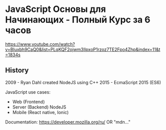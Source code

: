 # JavaScript Основы для Начинающих - Полный Курс за 6 часов

https://www.youtube.com/watch?v=Bluxbh9CaQ0&list=PLqKQF2ojwm3llpxoP1rzoz7TE2Fpo4Zhp&index=11&t=1834s

## History
2009 - Ryan Dahl created NodeJS using C++
2015 - EcmaScript 2015 (ES6)

JavaScript use cases:
- Web (Frontend)
- Server (Backend) NodeJS
- Mobile (React native, Ionic)

Documentation: https://developer.mozilla.org/ru/ OR "mdn..."